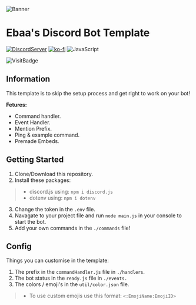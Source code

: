 
![Banner](https://imgur.com/cHRAhCU.png)
# Ebaa's Discord Bot Template 

[![DiscordServer](https://img.shields.io/badge/Discord-%20Support-7289DA?style=flat-square&logo=discord)](https://discord.gg/GeMa7KCDWV)
[![ko-fi](https://img.shields.io/badge/Ko--fi-Support-FF5E5B?style=flat-square&logo=ko-fi)](https://ko-fi.com/B0B73WFJT)
![JavaScript](https://img.shields.io/badge/JavaScript-100%25-yellow?style=flat-square&logo=JavaScript) 

![VisitBadge](https://estruyf-github.azurewebsites.net/api/VisitorHit?user=EbaaCode&repo=Discord-Bot-Templat&countColorcountColor&countColor=%237B1E7A)


## Information
This template is to skip the setup process and get right to work on your bot!

**Fetures:**
 - Command handler.
 - Event Handler.
 - Mention Prefix.
 - Ping & example command.
 - Premade Embeds. 

## Getting Started

 1. Clone/Download this repository.
 2. Install these packages:
>  - discord.js using: `npm i discord.js`
>  - dotenv using: `npm i dotenv`
 3. Change the token in the `.env` file.
 4. Navagate to your project file and run `node main.js` in your console to start the bot.
 5. Add your own commands in the `./commands` file! 
<h2>Config</h2>
Things you can customise in the template:

 1. The prefix in the `commandHandler.js` file in `./handlers`.
 2. The bot status in the `ready.js` file in `./events.`
 3. The colors / emoji's in the `util/color.json` file.
> - To use custom emojis use this format: `<:EmojiName:EmojiID>` 
